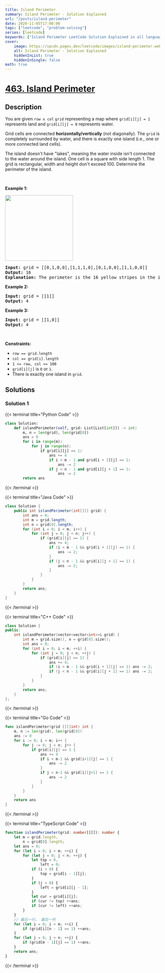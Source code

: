 ```yaml
---
title: Island Perimeter
summary: Island Perimeter - Solution Explained
url: "/posts/island-perimeter"
date: 2020-11-05T17:00:00
tags: ["leetcode", "problem-solving"]
series: [leetcode]
keywords: ["Island Perimeter LeetCode Solution Explained in all languages", "463", "leetcode question 463", "Island Perimeter", "LeetCode", "leetcode solution in Python3 C++ Java Go PHP Ruby Swift TypeScript Rust C# JavaScript C", "GeeksforGeeks", "InterviewBit", "Coding Ninjas", "HackerRank", "HackerEarth", "CodeChef", "TopCoder", "AlgoExpert", "freeCodeCamp", "Codeforces", "GitHub", "AtCoder", "Samir Paul"]
cover:
    image: https://spcdn.pages.dev/leetcode/images/island-perimeter.webp
    alt: Island Perimeter - Solution Explained
    hiddenInList: true
    hiddenInSingle: false
math: true
---
```



# [463. Island Perimeter](https://leetcode.com/problems/island-perimeter)


## Description

<p>You are given <code>row x col</code> <code>grid</code> representing a map where <code>grid[i][j] = 1</code> represents&nbsp;land and <code>grid[i][j] = 0</code> represents water.</p>

<p>Grid cells are connected <strong>horizontally/vertically</strong> (not diagonally). The <code>grid</code> is completely surrounded by water, and there is exactly one island (i.e., one or more connected land cells).</p>

<p>The island doesn&#39;t have &quot;lakes&quot;, meaning the water inside isn&#39;t connected to the water around the island. One cell is a square with side length 1. The grid is rectangular, width and height don&#39;t exceed 100. Determine the perimeter of the island.</p>

<p>&nbsp;</p>
<p><strong class="example">Example 1:</strong></p>
<img src="https://spcdn.pages.dev/leetcode/problems/0463.Island%20Perimeter/images/island.png" style="width: 221px; height: 213px;" />
<pre>
<strong>Input:</strong> grid = [[0,1,0,0],[1,1,1,0],[0,1,0,0],[1,1,0,0]]
<strong>Output:</strong> 16
<strong>Explanation:</strong> The perimeter is the 16 yellow stripes in the image above.
</pre>

<p><strong class="example">Example 2:</strong></p>

<pre>
<strong>Input:</strong> grid = [[1]]
<strong>Output:</strong> 4
</pre>

<p><strong class="example">Example 3:</strong></p>

<pre>
<strong>Input:</strong> grid = [[1,0]]
<strong>Output:</strong> 4
</pre>

<p>&nbsp;</p>
<p><strong>Constraints:</strong></p>

<ul>
	<li><code>row == grid.length</code></li>
	<li><code>col == grid[i].length</code></li>
	<li><code>1 &lt;= row, col &lt;= 100</code></li>
	<li><code>grid[i][j]</code> is <code>0</code> or <code>1</code>.</li>
	<li>There is exactly one island in <code>grid</code>.</li>
</ul>

## Solutions

### Solution 1

<!-- tabs:start -->

{{< terminal title="Python Code" >}}
```python
class Solution:
    def islandPerimeter(self, grid: List[List[int]]) -> int:
        m, n = len(grid), len(grid[0])
        ans = 0
        for i in range(m):
            for j in range(n):
                if grid[i][j] == 1:
                    ans += 4
                    if i < m - 1 and grid[i + 1][j] == 1:
                        ans -= 2
                    if j < n - 1 and grid[i][j + 1] == 1:
                        ans -= 2
        return ans
```
{{< /terminal >}}

{{< terminal title="Java Code" >}}
```java
class Solution {
    public int islandPerimeter(int[][] grid) {
        int ans = 0;
        int m = grid.length;
        int n = grid[0].length;
        for (int i = 0; i < m; i++) {
            for (int j = 0; j < n; j++) {
                if (grid[i][j] == 1) {
                    ans += 4;
                    if (i < m - 1 && grid[i + 1][j] == 1) {
                        ans -= 2;
                    }
                    if (j < n - 1 && grid[i][j + 1] == 1) {
                        ans -= 2;
                    }
                }
            }
        }
        return ans;
    }
}
```
{{< /terminal >}}

{{< terminal title="C++ Code" >}}
```cpp
class Solution {
public:
    int islandPerimeter(vector<vector<int>>& grid) {
        int m = grid.size(), n = grid[0].size();
        int ans = 0;
        for (int i = 0; i < m; ++i) {
            for (int j = 0; j < n; ++j) {
                if (grid[i][j] == 1) {
                    ans += 4;
                    if (i < m - 1 && grid[i + 1][j] == 1) ans -= 2;
                    if (j < n - 1 && grid[i][j + 1] == 1) ans -= 2;
                }
            }
        }
        return ans;
    }
};
```
{{< /terminal >}}

{{< terminal title="Go Code" >}}
```go
func islandPerimeter(grid [][]int) int {
	m, n := len(grid), len(grid[0])
	ans := 0
	for i := 0; i < m; i++ {
		for j := 0; j < n; j++ {
			if grid[i][j] == 1 {
				ans += 4
				if i < m-1 && grid[i+1][j] == 1 {
					ans -= 2
				}
				if j < n-1 && grid[i][j+1] == 1 {
					ans -= 2
				}
			}
		}
	}
	return ans
}
```
{{< /terminal >}}

{{< terminal title="TypeScript Code" >}}
```ts
function islandPerimeter(grid: number[][]): number {
    let m = grid.length,
        n = grid[0].length;
    let ans = 0;
    for (let i = 0; i < m; ++i) {
        for (let j = 0; j < n; ++j) {
            let top = 0,
                left = 0;
            if (i > 0) {
                top = grid[i - 1][j];
            }
            if (j > 0) {
                left = grid[i][j - 1];
            }
            let cur = grid[i][j];
            if (cur != top) ++ans;
            if (cur != left) ++ans;
        }
    }
    // 最后一行， 最后一列
    for (let i = 0; i < m; ++i) {
        if (grid[i][n - 1] == 1) ++ans;
    }
    for (let j = 0; j < n; ++j) {
        if (grid[m - 1][j] == 1) ++ans;
    }
    return ans;
}
```
{{< /terminal >}}

<!-- tabs:end -->

<!-- end -->
